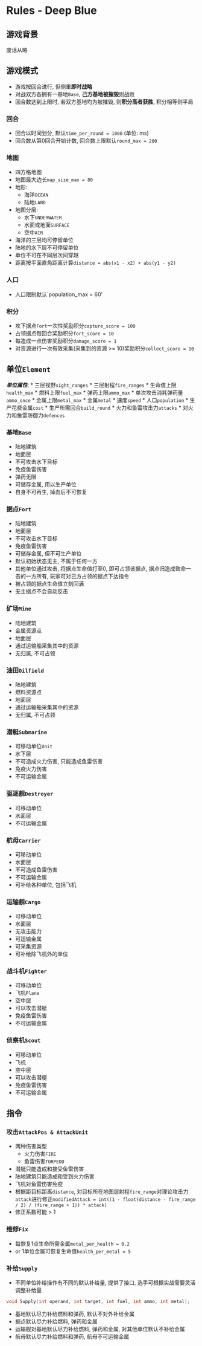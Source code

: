 # Rules - Deep Blue

## 游戏背景

废话从略


## 游戏模式 

* 游戏按回合进行, 但侧重**即时战略**
* 对战双方各拥有一基地`Base`, **己方基地被摧毁**则战败
* 回合数达到上限时, 若双方基地均为被摧毁, 则**积分高者获胜**, 积分相等则平局

### 回合

* 回合以时间划分, 默认`time_per_round = 1000` (单位: ms)
* 回合数从第0回合开始计数, 回合数上限默认`round_max = 200`

### 地图

* 四方格地图
* 地图最大边长`map_size_max = 80`
* 地形:
    * 海洋`OCEAN`
    * 陆地`LAND`
* 地图分层:
    * 水下`UNDERWATER`
    * 水面或地面`SURFACE`
    * 空中`AIR`
* 海洋的三层均可停留单位
* 陆地的水下层不可停留单位
* 单位不可在不同层次间穿越
* 距离按平面直角距离计算`distance = abs(x1 - x2) + abs(y1 - y2)`

### 人口

* 人口限制默认`population_max = 60'

### 积分

* 攻下据点`Fort`一次性奖励积分`capture_score = 100`
* 占领据点每回合奖励积分`fort_score = 10`
* 每造成一点伤害奖励积分`damage_score = 1`
* 对资源进行一次有效采集(采集到的资源 >= 10)奖励积分`collect_score = 10`


## 单位`Element`

***单位属性***:
    * 三层视野`sight_ranges`
    * 三层射程`fire_ranges`
    * 生命值上限`health_max`
    * 燃料上限`fuel_max`
    * 弹药上限`ammo_max`
    * 单次攻击消耗弹药量`ammo_once`
    * 金属上限`metal_max`
    * 金属`metal`
    * 速度`speed`
    * 人口`population`
    * 生产花费金属`cost`
    * 生产所需回合`build_round`
    * 火力和鱼雷攻击力`attacks`
    * 对火力和鱼雷防御力`defences`

### 基地`Base`

* 陆地建筑
* 地面层
* 不可攻击水下目标
* 免疫鱼雷伤害
* 弹药无限
* 可储存金属, 用以生产单位
* 自身不可再生, 掉血后不可恢复

### 据点`Fort`

* 陆地建筑 
* 地面层
* 不可攻击水下目标
* 免疫鱼雷伤害
* 可储存金属, 但不可生产单位
* 默认初始状态无主, 不属于任何一方
* 其他单位通过攻击, 将据点生命值打至0, 即可占领该据点, 据点归造成致命一击的一方所有, 玩家可对己方占领的据点下达指令
* 被占领的据点生命值立刻回满
* 无主据点不会自动反击

### 矿场`Mine`

* 陆地建筑
* 金属资源点
* 地面层
* 通过运输船采集其中的资源
* 无归属, 不可占领

### 油田`Oilfield`

* 陆地建筑
* 燃料资源点
* 地面层
* 通过运输船采集其中的资源
* 无归属, 不可占领

### 潜艇`Submarine`

* 可移动单位`Unit`
* 水下层
* 不可造成火力伤害, 只能造成鱼雷伤害
* 免疫火力伤害
* 不可运输金属

### 驱逐舰`Destroyer`

* 可移动单位
* 水面层
* 不可运输金属

### 航母`Carrier`

* 可移动单位
* 水面层
* 不可造成鱼雷伤害
* 不可运输金属
* 可补给各种单位, 包括飞机

### 运输舰`Cargo`

* 可移动单位
* 水面层
* 无攻击能力
* 可运输金属
* 可采集资源
* 可补给除飞机外的单位

### 战斗机`Fighter`

* 可移动单位
* 飞机`Plane`
* 空中层
* 可以攻击潜艇
* 免疫鱼雷伤害
* 不可运输金属

### 侦察机`Scout`

* 可移动单位
* 飞机
* 空中层
* 可以攻击潜艇
* 免疫鱼雷伤害
* 不可运输金属


## 指令

### 攻击`AttackPos & AttackUnit`

* 两种伤害类型
    * 火力伤害`FIRE`
    * 鱼雷伤害`TORPEDO`
* 潜艇只能造成和接受鱼雷伤害
* 陆地建筑只能造成和受到火力伤害
* 飞机对鱼雷伤害免疫
* 根据距目标距离`distance`, 对目标所在地图层射程`fire_range`对理论攻击力`attack`进行修正`modifiedAttack = int((1 - float(distance - fire_range / 2) / (fire_range + 1)) * attack)`
* 修正系数可能 > 1

### 维修`Fix`

* 每恢复1点生命所需金属`metal_per_health = 0.2`
* or 1单位金属可恢复生命值`health_per_metal = 5`

### 补给`Supply`

* 不同单位补给操作有不同的默认补给量, 提供了接口, 选手可根据实战需要灵活调整补给量
```cpp
void Supply(int operand, int target, int fuel, int ammo, int metal);
```
* 基地默认尽力补给燃料和弹药, 默认不对外补给金属
* 据点默认尽力补给燃料, 弹药和金属
* 运输舰对基地默认尽力补给燃料, 弹药和金属, 对其他单位默认不补给金属
* 航母默认尽力补给燃料和弹药, 航母不可运输金属